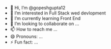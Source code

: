 - 👋 Hi, I’m @gopeshgupta12
- 👀 I’m interested in Full Stack wed devlopment 
- 🌱 I’m currently learning Front End
- 💞️ I’m looking to collaborate on ...
- 📫 How to reach me ...
- 😄 Pronouns: ...
- ⚡ Fun fact: ...

<!---
gopeshgupta12/gopeshgupta12 is a ✨ special ✨ repository because its `README.md` (this file) appears on your GitHub profile.
You can click the Preview link to take a look at your changes.
--->

